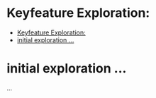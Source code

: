 # Keyfeature Exploration: <descriptive title of exploration challenge>

- [Keyfeature Exploration: ](#keyfeature-exploration-)
- [initial exploration ...](#initial-exploration-)

# initial exploration ...
...